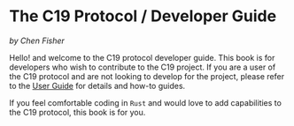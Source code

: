 # The C19 Protocol / Developer Guide

*by Chen Fisher*

Hello! and welcome to the C19 protocol developer guide. This book is for developers who wish to contribute to the C19 project.
If you are a user of the C19 protocol and are not looking to develop for the project, please refer to the [User Guide] for details and how-to guides.

If you feel comfortable coding in `Rust` and would love to add capabilities to the C19 protocol, this book is for you.

[User Guide]: https://c19p.github.io/user-guide/

